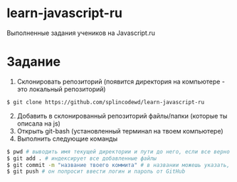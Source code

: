 # learn-javascript-ru
Выполненные задания учеников на Javascript.ru

# Задание

1. Склонировать репозиторий (появится директория на компьютере - это локальный репозиторий)

```bash
$ git clone https://github.com/splincodewd/learn-javascript-ru
```

2. Добавить в склонированный репозиторий файлы/папки (которые ты описала на js)
3. Открыть git-bash (установленный терминал на твоем компьютере)
4. Выполнить следующие команды

```bash
$ pwd # выводить имя текущей директории и пути до него, если все верно в конце будет learn-javascript-ru
$ git add . # индексирует все добавленные файлы
$ git commit -m "название твоего коммита" # в названии можешь указать, что ты добавляешь
$ git push # он попросит ввести логин и пароль от GitHub
```

